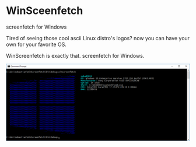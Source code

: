 WinSceenfetch
=============
screenfetch for Windows

Tired of seeing those cool ascii Linux distro's logos? now you can have your own for your favorite OS.

WinScreenfetch is exactly that. screenfetch for Windows.

<img src="./screenshot.png" alt="WinScreenfetch" width="800">